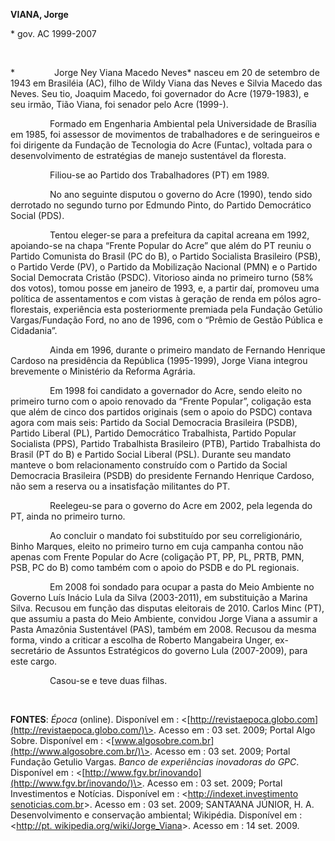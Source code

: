 **VIANA, Jorge**

\* gov. AC 1999-2007

 

*                Jorge Ney Viana Macedo Neves* nasceu em 20 de setembro
de 1943 em Brasiléia (AC), filho de Wildy Viana das Neves e Silvia
Macedo das Neves. Seu tio, Joaquim Macedo, foi governador do Acre
(1979-1983), e seu irmão, Tião Viana, foi senador pelo Acre (1999-).

                Formado em Engenharia Ambiental pela Universidade de
Brasília em 1985, foi assessor de movimentos de trabalhadores e de
seringueiros e foi dirigente da Fundação de Tecnologia do Acre (Funtac),
voltada para o desenvolvimento de estratégias de manejo sustentável da
floresta.

                Filiou-se ao Partido dos Trabalhadores (PT) em 1989.
         

                No ano seguinte disputou o governo do Acre (1990), tendo
sido derrotado no segundo turno por Edmundo Pinto, do Partido
Democrático Social (PDS).

                Tentou eleger-se para a prefeitura da capital acreana em
1992, apoiando-se na chapa “Frente Popular do Acre” que além do PT
reuniu o Partido Comunista do Brasil (PC do B), o Partido Socialista
Brasileiro (PSB), o Partido Verde (PV), o Partido da Mobilização
Nacional (PMN) e o Partido Social Democrata Cristão (PSDC). Vitorioso
ainda no primeiro turno (58% dos votos), tomou posse em janeiro de 1993,
e, a partir daí, promoveu uma política de assentamentos e com vistas à
geração de renda em pólos agro-florestais, experiência esta
posteriormente premiada pela Fundação Getúlio Vargas/Fundação Ford, no
ano de 1996, com o “Prêmio de Gestão Pública e Cidadania”.

                Ainda em 1996, durante o primeiro mandato de Fernando
Henrique Cardoso na presidência da República (1995-1999), Jorge Viana
integrou brevemente o Ministério da Reforma Agrária.

                Em 1998 foi candidato a governador do Acre, sendo eleito
no primeiro turno com o apoio renovado da “Frente Popular”, coligação
esta que além de cinco dos partidos originais (sem o apoio do PSDC)
contava agora com mais seis: Partido da Social Democracia Brasileira
(PSDB), Partido Liberal (PL), Partido Democrático Trabalhista, Partido
Popular Socialista (PPS), Partido Trabalhista Brasileiro (PTB), Partido
Trabalhista do Brasil (PT do B) e Partido Social Liberal (PSL). Durante
seu mandato manteve o bom relacionamento construído com o Partido da
Social Democracia Brasileira (PSDB) do presidente Fernando Henrique
Cardoso, não sem a reserva ou a insatisfação militantes do PT.

                Reelegeu-se para o governo do Acre em 2002, pela legenda
do PT, ainda no primeiro turno.

                Ao concluir o mandato foi substituído por seu
correligionário, Binho Marques, eleito no primeiro turno em cuja
campanha contou não apenas com Frente Popular do Acre (coligação PT, PP,
PL, PRTB, PMN, PSB¸ PC do B) como também com o apoio do PSDB e do PL
regionais.

                Em 2008 foi sondado para ocupar a pasta do Meio Ambiente
no Governo Luís Inácio Lula da Silva (2003-2011), em substituição a
Marina Silva. Recusou em função das disputas eleitorais de 2010. Carlos
Minc (PT), que assumiu a pasta do Meio Ambiente, convidou Jorge Viana a
assumir a Pasta Amazônia Sustentável (PAS), também em 2008. Recusou da
mesma forma, vindo a criticar a escolha de Roberto Mangabeira Unger,
ex-secretário de Assuntos Estratégicos do governo Lula (2007-2009), para
este cargo.

                Casou-se e teve duas filhas.

               

**FONTES**: *Época* (online). Disponível em :
\<[http://revistaepoca.globo.com](http://revistaepoca.globo.com/)\>.
Acesso em : 03 set. 2009; Portal Algo Sobre. Disponível em :
\<[www.algosobre.com.br](http://www.algosobre.com.br/)\>. Acesso em : 03
set. 2009; Portal Fundação Getulio Vargas. *Banco de experiências*
*inovadoras do GPC*. Disponível em :
\<[http://www.fgv.br/inovando](http://www.fgv.br/inovando/)\>. Acesso em
: 03 set. 2009; Portal Investimentos e Notícias. Disponível em :
\<[http://indexet.investimento
senoticias.com.br](http://indexet.investimento%20senoticias.com.br/)\>.
Acesso em : 03 set. 2009; SANTA’ANA JÚNIOR, H. A. Desenvolvimento e
conservação ambiental; Wikipédia. Disponível em : \<[http://pt.
wikipedia.org/wiki/Jorge\_Viana](http://pt.%20wikipedia.org/wiki/Jorge_Viana)\>.
Acesso em : 14 set. 2009.

 

 

 

 

 

 

 

 

